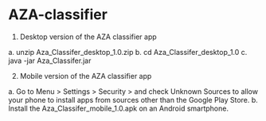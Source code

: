 # AZA-classifier

1. Desktop version of the AZA classifier app

a. unzip Aza_Classifer_desktop_1.0.zip
b. cd Aza_Classifer_desktop_1.0
c. java -jar Aza_Classifer.jar

2. Mobile version of the AZA classifier app

a. Go to Menu > Settings > Security > and check Unknown Sources to allow your phone to install apps from sources other than the Google Play Store.
b. Install the Aza_Classifer_mobile_1.0.apk on an Android smartphone.
